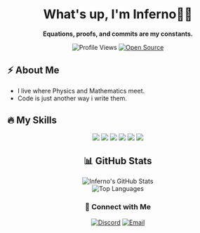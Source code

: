 <h1 align="center">What's up, I'm Inferno👋🏻</h1>

<p align="center">
  <b>Equations, proofs, and commits are my constants. </b> <br>
</p>

<p align="center">
  <img src="https://komarev.com/ghpvc/?username=Inferno&label=Profile%20views&color=ff4500&style=flat" alt="Profile Views" />
  <a href="https://github.com/blazinghawtinferno?tab=repositories">
    <img src="https://img.shields.io/badge/Open%20Source-%E2%9D%A4-orange" alt="Open Source" />
  </a>
</p>


## ⚡ About Me
- I live where Physics and Mathematics meet.
- Code is just another way i write them.

## 🔥 My Skills 

<p align="center"> 

<img src="https://img.shields.io/badge/Python-%233776AB.svg?style=for-the-badge&logo=python&logoColor=white" />
<img src="https://img.shields.io/badge/C-%23A8B9CC.svg?style=for-the-badge&logo=c&logoColor=black" />
<img src="https://img.shields.io/badge/C++-%2300599C.svg?style=for-the-badge&logo=cplusplus&logoColor=white" />
<img src="https://img.shields.io/badge/C%23-%23239120.svg?style=for-the-badge&logo=csharp&logoColor=white" />
<img src="https://img.shields.io/badge/HTML5-%23E34F26.svg?style=for-the-badge&logo=html5&logoColor=white" />
<img src="https://img.shields.io/badge/CSS3-%231572B6.svg?style=for-the-badge&logo=css3&logoColor=white" />


</p>


<h2 align="center">📊 GitHub Stats</h2>

<div align="center">
  <img src="https://github-readme-stats.vercel.app/api?username=inferno67e&show_icons=true&theme=github_dark&count_private=true" alt="Inferno's GitHub Stats" />
  <br/>
  <img src="https://github-readme-stats.vercel.app/api/top-langs/?username=inferno67e&layout=compact&theme=github_dark" alt="Top Languages" />
</div>


<div align="center">

### 🔗 Connect with Me  

[![Discord](https://img.shields.io/badge/Discord-5865F2?style=for-the-badge&logo=discord&logoColor=white)](https://discord.gg/aJsZen66jH)
[![Email](https://img.shields.io/badge/Email-D14836?style=for-the-badge&logo=gmail&logoColor=white)](https://mail.google.com/mail/?view=cm&fs=1&to=blazinghawtinferno@gmail.com)



</div>





